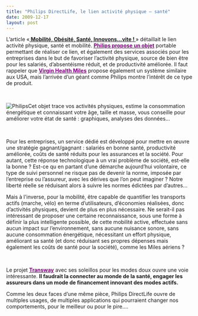 ```yaml
---
title: "Philips DirectLife, le lien activité physique – santé"
date: 2009-12-17
layout: post
---
```


<p class="MsoNormal"><span>L’article «<strong><span style="text-decoration: underline"><a href="/2009/11/mobilite-obesite-sante-innovons-vite.html"> Mobilité, Obésité, Santé, Innovons…vite ! </a></span></strong>» détaillait le lien activité physique, santé et mobilité. <strong><span style="text-decoration: underline"><a href="http://www.directlife.philips.com/companies/health_benefit/"><font color="#800080">Philips propose un objet</font></a></span></strong> portable permettant de réaliser ce lien, et également des services associés pour les entreprises dans le but de favoriser l’activité physique, source de bien être pour les salariés, d’absentéisme réduit, et de productivité améliorée. Il faut rappeler que <strong><span style="text-decoration: underline"><a href="http://virginhealthmiles.com/"><font color="#800080">Virgin Health Miles</font></a></span></strong> propose également un système similaire aux USA, mais l’arrivée d’un géant comme Philips montre l’intérêt de ce type de produit.</span></p> <p class="MsoNormal"><span></span> </p> <p class="MsoNormal"><span></span></p>   <!--more-->  <p class="MsoNormal"><span><img alt="Philips" border="0" class="asset asset-image at-xid-6a0120a66d2ad4970b0120a75d7059970b " src="/wp-content/uploads/sites/6/old/6a0120a66d2ad4970b0120a75d7059970b-500pi.jpg" title="Philips" />Cet objet trace vos activités physiques, estime la consommation énergétique et connaissant votre âge, taille et masse, vous conseille pour améliorer votre état de santé : graphiques, analyses des données…</span></p> <p class="MsoNormal"><span><a href="/wp-content/uploads/sites/6/old/6a0120a66d2ad4970b0120a75d7059970b-pi.jpg"></a><br /></span></p> <p class="MsoNormal"><span></span></p> <p class="MsoNormal"><span>Pour les entreprises, un service dédié est développé pour mettre en œuvre une stratégie gagnant/gagnant : salariés en bonne santé, productivité améliorée, coûts de santé réduits pour les assurances et la société. Pour autant, cette réponse technologique à un vrai problème de société, est-elle la bonne ? Est-ce qu en partant d’une démarche aujourd’hui volontaire, ce type de suivi personnel ne risque pas de devenir la norme, imposée par l’entreprise ou l’assureur, avec les dérives que l’on peut imaginer ? Notre liberté réelle se réduisant alors à suivre les normes édictées par d’autres…</span></p> <p class="MsoNormal"><span></span></p> <p class="MsoNormal"><span>Mais à l'inverse, pour la mobilité, être capable de quantifier les transports actifs (marche, vélo) en terme d’utilisateurs, d’économies réalisées, donc d’activités physiques, devient de plus en plus nécessaire. Ne serait-il pas intéressant de proposer une certaine reconnaissance, sous une forme à définir la plus intelligente possible, de cette mobilité active, effectuée sans aucun impact sur l’environnement, sans aucune nuisance sonore, sans aucune consommation énergétique, nécessitant un effort physique, améliorant sa santé (et donc réduisant ses propres dépenses mais également les coûts de santé pour la société), comme les Miles aériens ? </span></p> <p class="MsoNormal"><span></span> </p> <p class="MsoNormal"><span>Le projet <strong><span style="text-decoration: underline"><a href="http://www.transportdoux.fr/index2.htm"><font color="#800080">Transway</font></a></span></strong> avec ses soleillos pour les modes doux ouvre une voie intéressante. <strong>Il faudrait la connecter au monde de la santé, engager les assureurs dans un mode de financement innovant des modes actifs.</strong></span></p> <p class="MsoNormal"><span></span></p> <p class="MsoNormal"><span>Comme les deux faces d’une même pièce, Philips DirectLife ouvre de multiples usages, de multiples applications qui pourraient changer nos comportements, pour le meilleur ou pour le pire….</span></p>
